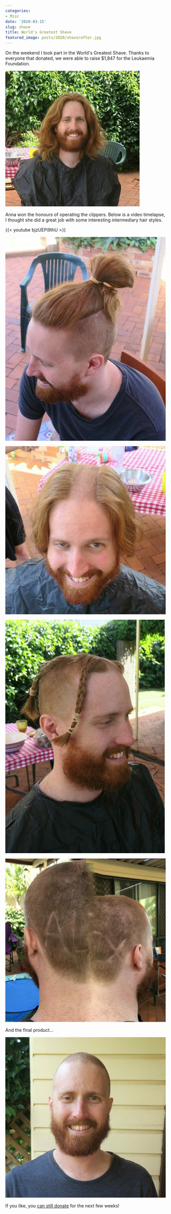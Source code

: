 ```yaml
---
categories:
- Misc
date: '2020-03-15'
slug: shave
title: World's Greatest Shave
featured_image: posts/2020/shave/after.jpg
---
```


On the weekend I took part in the World's Greatest Shave.
Thanks to everyone that donated, we were able to raise $1,847 for the Leukaemia Foundation.

!["Before shot"](before.jpg)

Anna won the honours of operating the clippers. Below is a video timelapse, I thought she did a great job with some interesting intermediary hair styles.

{{< youtube bjzUEPi9IhU >}}

![""](manbun.jpg)

![""](inverse-mohawk.jpg)

![""](vikingbraid2.jpg)

![""](name-etch.jpg)

And the final product...

!["After shot"](after.jpg)

If you like, you [can still donate](http://my.leukaemiafoundation.org.au/alexguinman) for the next few weeks!